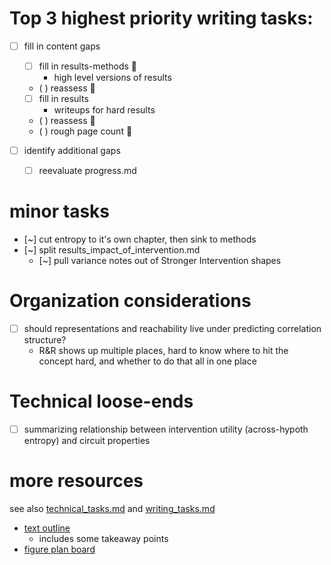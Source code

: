 # Top 3 highest priority writing tasks:

- [ ] fill in content gaps 
  - [ ] fill in results-methods 🧿
    - high level versions of results 
  
  - ( ) reassess 🎯
  - [ ] fill in results 
    - writeups for hard results
  - ( ) reassess 🎯
  - ( ) rough page count 🎯
    
    
- [ ] identify additional gaps
  - [ ] reevaluate progress.md
    
# minor tasks 
- [~] cut entropy to it's own chapter, then sink to methods 
- [~] split results_impact_of_intervention.md
  - [~] pull variance notes out of Stronger Intervention shapes
  
# Organization considerations 
- [ ] should representations and reachability live under predicting correlation structure?
  - R&R shows up multiple places, hard to know where to hit the concept hard, and whether to do that all in one place

# Technical loose-ends 
- [ ] summarizing relationship between intervention utility (across-hypoth entropy) and circuit properties





# more resources 
see also [technical_tasks.md](sketches_and_notation/technical_tasks.md) and [writing_tasks.md](sketches_and_notation/planning_big_picture/writing_tasks.md)

- [text outline](https://beta.workflowy.com/#/232d9f5210ee)
  - includes some takeaway points
- [figure plan board](https://beta.workflowy.com/#/60a88f9b8aaa)
